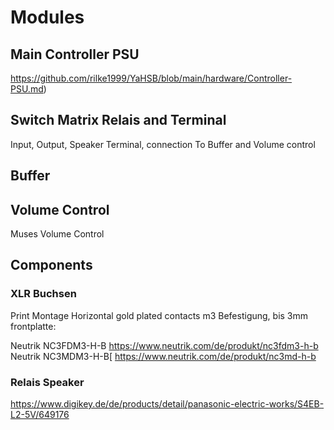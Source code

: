 # Modules

## Main Controller PSU 

https://github.com/rilke1999/YaHSB/blob/main/hardware/Controller-PSU.md)




## Switch Matrix Relais and Terminal
Input, Output, Speaker Terminal, connection To Buffer and Volume control
## Buffer 

## Volume Control
Muses Volume Control


## Components
### XLR Buchsen
Print Montage Horizontal gold plated contacts m3 Befestigung, bis 3mm frontplatte:

Neutrik NC3FDM3-H-B
https://www.neutrik.com/de/produkt/nc3fdm3-h-b
Neutrik NC3MDM3-H-B[
https://www.neutrik.com/de/produkt/nc3md-h-b
### Relais Speaker
https://www.digikey.de/de/products/detail/panasonic-electric-works/S4EB-L2-5V/649176


